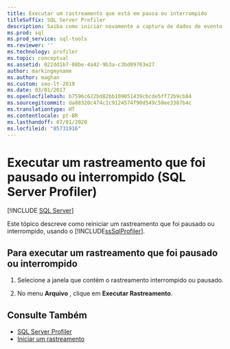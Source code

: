 ```yaml
---
title: Executar um rastreamento que está em pausa ou interrompido
titleSuffix: SQL Server Profiler
description: Saiba como iniciar novamente a captura de dados de evento depois que um rastreamento tiver sido colocado em pausa ou interrompido no SQL Server Profiler.
ms.prod: sql
ms.prod_service: sql-tools
ms.reviewer: ''
ms.technology: profiler
ms.topic: conceptual
ms.assetid: 022dd1b7-08be-4a42-9b3a-c3bd09703e27
author: markingmyname
ms.author: maghan
ms.custom: seo-lt-2019
ms.date: 03/01/2017
ms.openlocfilehash: b7596c622bd82bb109051439cbcde5ff72b9cb84
ms.sourcegitcommit: da88320c474c1c9124574f90d549c50ee3387b4c
ms.translationtype: HT
ms.contentlocale: pt-BR
ms.lasthandoff: 07/01/2020
ms.locfileid: "85731916"
---
```

# <a name="run-a-trace-after-it-has-been-paused-or-stopped-sql-server-profiler"></a>Executar um rastreamento que foi pausado ou interrompido (SQL Server Profiler)

 [!INCLUDE [SQL Server](../../includes/applies-to-version/sqlserver.md)]

Este tópico descreve como reiniciar um rastreamento que foi pausado ou interrompido, usando o [!INCLUDE[ssSqlProfiler](../../includes/sssqlprofiler-md.md)].  

## <a name="to-run-a-trace-after-it-has-been-paused-or-stopped"></a>Para executar um rastreamento que foi pausado ou interrompido

1. Selecione a janela que contém o rastreamento interrompido ou pausado.  

2. No menu **Arquivo** , clique em **Executar Rastreamento**.

## <a name="see-also"></a>Consulte Também

- [SQL Server Profiler](../../tools/sql-server-profiler/sql-server-profiler.md)
- [Iniciar um rastreamento](../../tools/sql-server-profiler/start-a-trace.md)